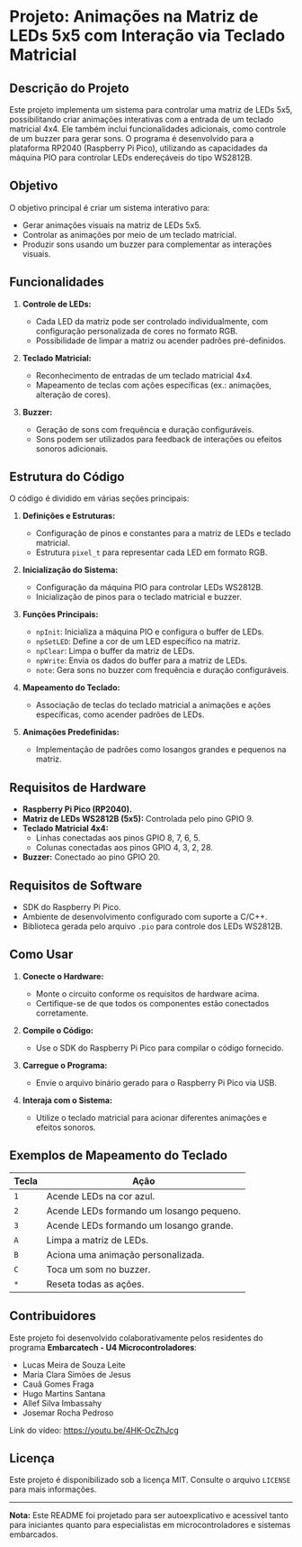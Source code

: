 # Projeto: Animações na Matriz de LEDs 5x5 com Interação via Teclado Matricial

## Descrição do Projeto
Este projeto implementa um sistema para controlar uma matriz de LEDs 5x5, possibilitando criar animações interativas com a entrada de um teclado matricial 4x4. Ele também inclui funcionalidades adicionais, como controle de um buzzer para gerar sons. O programa é desenvolvido para a plataforma RP2040 (Raspberry Pi Pico), utilizando as capacidades da máquina PIO para controlar LEDs endereçáveis do tipo WS2812B.

## Objetivo
O objetivo principal é criar um sistema interativo para:
- Gerar animações visuais na matriz de LEDs 5x5.
- Controlar as animações por meio de um teclado matricial.
- Produzir sons usando um buzzer para complementar as interações visuais.

## Funcionalidades
1. **Controle de LEDs:**
   - Cada LED da matriz pode ser controlado individualmente, com configuração personalizada de cores no formato RGB.
   - Possibilidade de limpar a matriz ou acender padrões pré-definidos.

2. **Teclado Matricial:**
   - Reconhecimento de entradas de um teclado matricial 4x4.
   - Mapeamento de teclas com ações específicas (ex.: animações, alteração de cores).

3. **Buzzer:**
   - Geração de sons com frequência e duração configuráveis.
   - Sons podem ser utilizados para feedback de interações ou efeitos sonoros adicionais.

## Estrutura do Código
O código é dividido em várias seções principais:

1. **Definições e Estruturas:**
   - Configuração de pinos e constantes para a matriz de LEDs e teclado matricial.
   - Estrutura `pixel_t` para representar cada LED em formato RGB.

2. **Inicialização do Sistema:**
   - Configuração da máquina PIO para controlar LEDs WS2812B.
   - Inicialização de pinos para o teclado matricial e buzzer.

3. **Funções Principais:**
   - `npInit`: Inicializa a máquina PIO e configura o buffer de LEDs.
   - `npSetLED`: Define a cor de um LED específico na matriz.
   - `npClear`: Limpa o buffer da matriz de LEDs.
   - `npWrite`: Envia os dados do buffer para a matriz de LEDs.
   - `note`: Gera sons no buzzer com frequência e duração configuráveis.

4. **Mapeamento do Teclado:**
   - Associação de teclas do teclado matricial a animações e ações específicas, como acender padrões de LEDs.

5. **Animações Predefinidas:**
   - Implementação de padrões como losangos grandes e pequenos na matriz.

## Requisitos de Hardware
- **Raspberry Pi Pico (RP2040).**
- **Matriz de LEDs WS2812B (5x5):** Controlada pelo pino GPIO 9.
- **Teclado Matricial 4x4:**
  - Linhas conectadas aos pinos GPIO 8, 7, 6, 5.
  - Colunas conectadas aos pinos GPIO 4, 3, 2, 28.
- **Buzzer:** Conectado ao pino GPIO 20.

## Requisitos de Software
- SDK do Raspberry Pi Pico.
- Ambiente de desenvolvimento configurado com suporte a C/C++.
- Biblioteca gerada pelo arquivo `.pio` para controle dos LEDs WS2812B.

## Como Usar
1. **Conecte o Hardware:**
   - Monte o circuito conforme os requisitos de hardware acima.
   - Certifique-se de que todos os componentes estão conectados corretamente.

2. **Compile o Código:**
   - Use o SDK do Raspberry Pi Pico para compilar o código fornecido.

3. **Carregue o Programa:**
   - Envie o arquivo binário gerado para o Raspberry Pi Pico via USB.

4. **Interaja com o Sistema:**
   - Utilize o teclado matricial para acionar diferentes animações e efeitos sonoros.

## Exemplos de Mapeamento do Teclado
| Tecla | Ação                                                                 |
|-------|----------------------------------------------------------------------|
| `1`   | Acende LEDs na cor azul.                                             |
| `2`   | Acende LEDs formando um losango pequeno.                             |
| `3`   | Acende LEDs formando um losango grande.                              |
| `A`   | Limpa a matriz de LEDs.                                              |
| `B`   | Aciona uma animação personalizada.                                   |
| `C`   | Toca um som no buzzer.                                               |
| `*`   | Reseta todas as ações.                                               |

## Contribuidores
Este projeto foi desenvolvido colaborativamente pelos residentes do programa **Embarcatech - U4 Microcontroladores**:

- Lucas Meira de Souza Leite
- Maria Clara Simões de Jesus
- Cauã Gomes Fraga
- Hugo Martins Santana
- Allef Silva Imbassahy
- Josemar Rocha Pedroso
  
Link do vídeo: https://youtu.be/4HK-OcZhJcg

## Licença
Este projeto é disponibilizado sob a licença MIT. Consulte o arquivo `LICENSE` para mais informações.

---

**Nota:** Este README foi projetado para ser autoexplicativo e acessível tanto para iniciantes quanto para especialistas em microcontroladores e sistemas embarcados.
